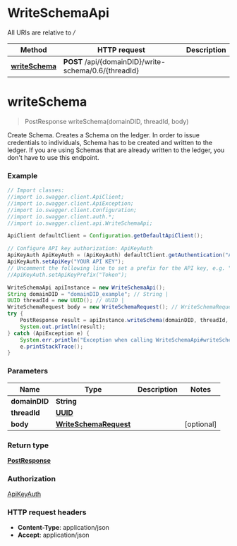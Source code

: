 # WriteSchemaApi

All URIs are relative to */*

Method | HTTP request | Description
------------- | ------------- | -------------
[**writeSchema**](WriteSchemaApi.md#writeSchema) | **POST** /api/{domainDID}/write-schema/0.6/{threadId} | 

<a name="writeSchema"></a>
# **writeSchema**
> PostResponse writeSchema(domainDID, threadId, body)



Create Schema. Creates a Schema on the ledger.  In order to issue credentials to individuals, Schema has to be created and written to the ledger. If you are using Schemas that are already written to the ledger, you don&#x27;t have to use this endpoint.

### Example
```java
// Import classes:
//import io.swagger.client.ApiClient;
//import io.swagger.client.ApiException;
//import io.swagger.client.Configuration;
//import io.swagger.client.auth.*;
//import io.swagger.client.api.WriteSchemaApi;

ApiClient defaultClient = Configuration.getDefaultApiClient();

// Configure API key authorization: ApiKeyAuth
ApiKeyAuth ApiKeyAuth = (ApiKeyAuth) defaultClient.getAuthentication("ApiKeyAuth");
ApiKeyAuth.setApiKey("YOUR API KEY");
// Uncomment the following line to set a prefix for the API key, e.g. "Token" (defaults to null)
//ApiKeyAuth.setApiKeyPrefix("Token");

WriteSchemaApi apiInstance = new WriteSchemaApi();
String domainDID = "domainDID_example"; // String | 
UUID threadId = new UUID(); // UUID | 
WriteSchemaRequest body = new WriteSchemaRequest(); // WriteSchemaRequest | 
try {
    PostResponse result = apiInstance.writeSchema(domainDID, threadId, body);
    System.out.println(result);
} catch (ApiException e) {
    System.err.println("Exception when calling WriteSchemaApi#writeSchema");
    e.printStackTrace();
}
```

### Parameters

Name | Type | Description  | Notes
------------- | ------------- | ------------- | -------------
 **domainDID** | **String**|  |
 **threadId** | [**UUID**](.md)|  |
 **body** | [**WriteSchemaRequest**](WriteSchemaRequest.md)|  | [optional]

### Return type

[**PostResponse**](PostResponse.md)

### Authorization

[ApiKeyAuth](../README.md#ApiKeyAuth)

### HTTP request headers

 - **Content-Type**: application/json
 - **Accept**: application/json

